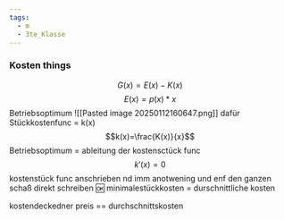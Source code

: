 ```yaml
---
tags:
  - m
  - 3te_Klasse
---
```

### Kosten things
$$G(x)=E(x)-K(x)$$
$$E(x)=p(x)*x$$
Betriebsoptimum
![[Pasted image 20250112160647.png]]
dafür Stückkostenfunc = k(x)
$$k(x)=\frac{K(x)}{x}$$
Betriebsoptimum = ableitung der kostensctück func
$$k'(x)=0$$
kostenstück func anschrieben nd imm anotwening und enf den ganzen schaß direkt schreiben :ok:
minimalestückkosten = durschnittliche kosten

kostendeckedner preis == durchschnittskosten